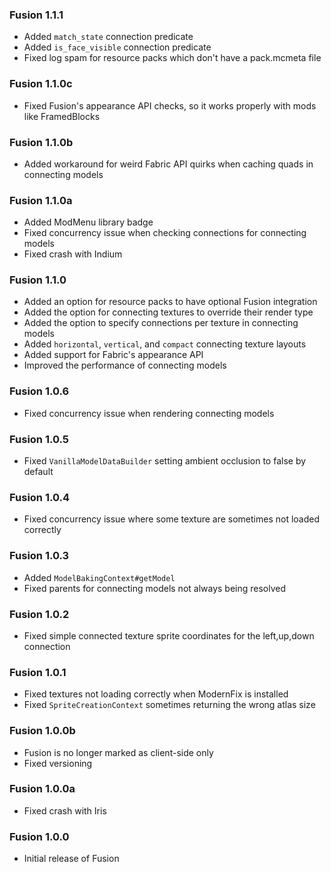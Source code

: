 ### Fusion 1.1.1
- Added `match_state` connection predicate
- Added `is_face_visible` connection predicate
- Fixed log spam for resource packs which don't have a pack.mcmeta file

### Fusion 1.1.0c
- Fixed Fusion's appearance API checks, so it works properly with mods like FramedBlocks

### Fusion 1.1.0b
- Added workaround for weird Fabric API quirks when caching quads in connecting models

### Fusion 1.1.0a
- Added ModMenu library badge
- Fixed concurrency issue when checking connections for connecting models
- Fixed crash with Indium

### Fusion 1.1.0
- Added an option for resource packs to have optional Fusion integration
- Added the option for connecting textures to override their render type
- Added the option to specify connections per texture in connecting models
- Added `horizontal`, `vertical`, and `compact` connecting texture layouts
- Added support for Fabric's appearance API
- Improved the performance of connecting models

### Fusion 1.0.6
- Fixed concurrency issue when rendering connecting models

### Fusion 1.0.5
- Fixed `VanillaModelDataBuilder` setting ambient occlusion to false by default

### Fusion 1.0.4
- Fixed concurrency issue where some texture are sometimes not loaded correctly

### Fusion 1.0.3
- Added `ModelBakingContext#getModel`
- Fixed parents for connecting models not always being resolved

### Fusion 1.0.2
- Fixed simple connected texture sprite coordinates for the left,up,down connection

### Fusion 1.0.1
- Fixed textures not loading correctly when ModernFix is installed
- Fixed `SpriteCreationContext` sometimes returning the wrong atlas size

### Fusion 1.0.0b
- Fusion is no longer marked as client-side only
- Fixed versioning

### Fusion 1.0.0a
- Fixed crash with Iris

### Fusion 1.0.0
- Initial release of Fusion
